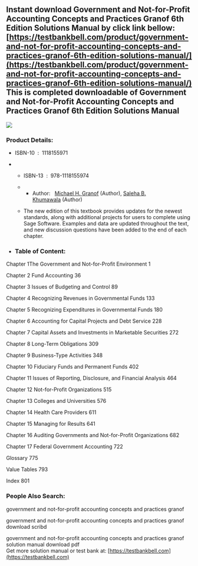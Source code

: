 Instant download **Government and Not-for-Profit Accounting Concepts and Practices Granof 6th Edition Solutions Manual** by click link bellow:  
[https://testbankbell.com/product/government-and-not-for-profit-accounting-concepts-and-practices-granof-6th-edition-solutions-manual/](https://testbankbell.com/product/government-and-not-for-profit-accounting-concepts-and-practices-granof-6th-edition-solutions-manual/)  
This is completed downloadable of Government and Not-for-Profit Accounting Concepts and Practices Granof 6th Edition Solutions Manual
-------------------------------------------------------------------------------------------------------------------------------------


![](https://testbankbell.com/wp-content/uploads/2023/05/government-and-not-for-profit-accounting-concepts-and-practices-granof-khumawala-6th-sm.jpg)
### Product Details:


* ISBN-10 ‏ : ‎ 1118155971
* * ISBN-13 ‏ : ‎ 978-1118155974
  * * Author:   [Michael H. Granof](https://www.amazon.com/Michael-H-Granof/e/B000APJNIU/ref=dp_byline_cont_book_1) (Author), [Saleha B. Khumawala](https://www.amazon.com/s/ref=dp_byline_sr_book_2?ie=UTF8&field-author=Saleha+B.+Khumawala&text=Saleha+B.+Khumawala&sort=relevancerank&search-alias=books) (Author)
   
  * The new edition of this textbook provides updates for the newest standards, along with additional projects for users to complete using Sage Software. Examples and data are updated throughout the text, and new discussion questions have been added to the end of each chapter.
 
* ### Table of Content:

Chapter 1The Government and Not-for-Profit Environment 1


Chapter 2 Fund Accounting 36


Chapter 3 Issues of Budgeting and Control 89


Chapter 4 Recognizing Revenues in Governmental Funds 133


Chapter 5 Recognizing Expenditures in Governmental Funds 180


Chapter 6 Accounting for Capital Projects and Debt Service 228


Chapter 7 Capital Assets and Investments in Marketable Securities 272


Chapter 8 Long-Term Obligations 309


Chapter 9 Business-Type Activities 348


Chapter 10 Fiduciary Funds and Permanent Funds 402


Chapter 11 Issues of Reporting, Disclosure, and Financial Analysis 464


Chapter 12 Not-for-Profit Organizations 515


Chapter 13 Colleges and Universities 576


Chapter 14 Health Care Providers 611


Chapter 15 Managing for Results 641


Chapter 16 Auditing Governments and Not-for-Profit Organizations 682


Chapter 17 Federal Government Accounting 722


Glossary 775


Value Tables 793


Index 801



 ### People Also Search:


 government and not-for-profit accounting concepts and practices granof

 government and not-for-profit accounting concepts and practices granof download scribd

 government and not-for-profit accounting concepts and practices granof solution manual download pdf  
  Get more solution manual or test bank at: [https://testbankbell.com](https://testbankbell.com)
